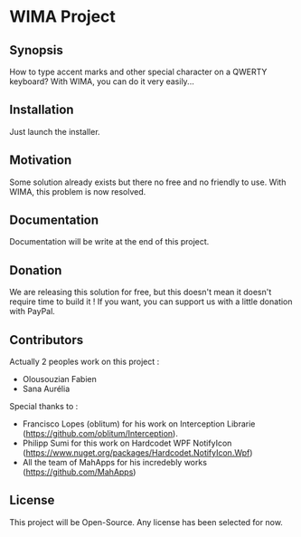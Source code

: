 WIMA Project
====

## Synopsis

How to type accent marks and other special character on a QWERTY keyboard? With WIMA, you can do it very easily...

## Installation

Just launch the installer.

## Motivation

Some solution already exists but there no free and no friendly to use. With WIMA, this problem is now resolved.

## Documentation

Documentation will be write at the end of this project.

## Donation

We are releasing this solution for free, but this doesn't mean it doesn't require time to build it ! 
If you want, you can support us with a little donation with PayPal.

## Contributors

Actually 2 peoples work on this project :
 - Olousouzian Fabien
 - Sana Aurélia

Special thanks to :

 - Francisco Lopes (oblitum) for his work on Interception Librarie (https://github.com/oblitum/Interception).
 - Philipp Sumi for this work on Hardcodet WPF NotifyIcon (https://www.nuget.org/packages/Hardcodet.NotifyIcon.Wpf)
 - All the team of MahApps for his incredebly works (https://github.com/MahApps)

## License

This project will be Open-Source. Any license has been selected for now.